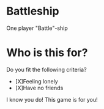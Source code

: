 # Battleship
One player "Battle"-ship

# Who is this for?
Do you fit the following criteria?

- [X]Feeling lonely
- [X]Have no friends

I know you do! This game is for you!

